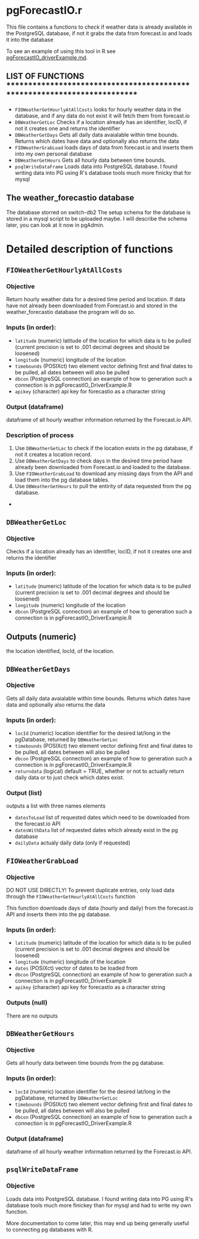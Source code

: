 # pgForecastIO.r
This file contains a functions to check if weather data is already available in the PostgreSQL database, 
if not it grabs the data from forecast.io and loads it into the database

To see an example of using this tool in R see [pgForecastIO_driverExample.md](https://github.com/bgrid/bGridDatabaseTools/blob/master/pgForecastIO/pgForecastIO_driverExample.R).  



## LIST OF FUNCTIONS ************************************************************************
* ``FIOWeatherGetHourlyAtAllCosts`` looks for hourly weather data in the database, and if any data do not exist it will fetch them from forecast.io
* ``DBWeatherGetLoc`` Checks if a location already has an identifier, locID, if not it creates one and returns the identifier
* ``DBWeatherGetDays`` Gets all daily data avaialable within time bounds. Returns which dates have data and optionally also returns the data
* ``FIOWeatherGrabLoad`` loads days of data from forecast.io and inserts them into my own personal database
* ``DBWeatherGetHours`` Gets all hourly data between time bounds. 
* ``psqlWriteDataFrame`` Loads data into PostgreSQL database. I found writing data into PG using R's database tools much more finicky that for mysql
                


## The weather_forecastio database
The database storred on switch-db2
The setup schema for the database is stored in a mysql script to be uploaded maybe. 
I will describe the schema later, you can look at it now in pgAdmin. 

# Detailed description of functions 

## ``FIOWeatherGetHourlyAtAllCosts``
### Objective
Return hourly weather data for a desired time period and location. If data have not already been downloaded from Forecast.io and stored in the weather_forecastio database the program will do so.


### Inputs (in order): 

* ``latitude``   (numeric) latitude of the location for which data is to be pulled 
 					(current precision is set to .001 decimal degrees and should be loosened)
* ``longitude``  (numeric) longitude of the location
* ``timebounds`` (POSIXct) two element vector defining first and final dates to be pulled, all dates between will also be pulled
* ``dbcon``      (PostgreSQL connection) an example of how to generation such a connection is in pgForecastIO_DriverExample.R
* ``apikey``     (character) api key for forecastio as a character string

### Output (dataframe)
dataframe of all hourly weather information returned by the Forecast.io API. 

### Description of process
1. Use ``DBWeatherGetLoc`` to check if the location exists in the pg database, if not it creates a location record. 
2. Use ``DBWeatherGetDays`` to check days in the desired time period have already been downloaded from Forecast.io and loaded to the database. 
3. Use ``FIOWeatherGrabLoad`` to download any missing days from the API and load them into the pg database tables.
4. Use ``DBWeatherGetHours`` to pull the entirity of data requested from the pg database. 
*

## ``DBWeatherGetLoc`` 
### Objective 
Checks if a location already has an identifier, locID, if not it creates one and returns the identifier

### Inputs (in order): 

* ``latitude``   (numeric) latitude of the location for which data is to be pulled 
 					(current precision is set to .001 decimal degrees and should be loosened)
* ``longitude``  (numeric) longitude of the location
* ``dbcon``      (PostgreSQL connection) an example of how to generation such a connection is in pgForecastIO_DriverExample.R

## Outputs (numeric)
the location identified, locId, of the location. 

## ``DBWeatherGetDays`` 
### Objective 
Gets all daily data avaialable within time bounds. Returns which dates have data and optionally also returns the data

### Inputs (in order): 

* ``locId``      (numeric) location identifier for the desired lat/long in the pgDatabase, returned by ``DBWeatherGetLoc``
* ``timebounds`` (POSIXct) two element vector defining first and final dates to be pulled, all dates between will also be pulled
* ``dbcon``      (PostgreSQL connection) an example of how to generation such a connection is in pgForecastIO_DriverExample.R
* ``returndata`` (logical) default = TRUE, whether or not to actually return daily data or to just check which dates exist. 

### Output (list)
outputs a list with three names elements
* ``datesToLoad`` list of requested dates which need to be downloaded from the forecast.io API
* ``datesWithData`` list of requested dates which already exist in the pg database
* ``dailyData`` actualy daily data (only if requested)

## ``FIOWeatherGrabLoad`` 
### Objective 
DO NOT USE DIRECTLY!  To prevent duplicate entries, only load data through the  ``FIOWeatherGetHourlyAtAllCosts`` function

This function downloads days of data (hourly and daily) from the forecast.io API and inserts them into the pg database. 

### Inputs (in order): 

* ``latitude``   (numeric) latitude of the location for which data is to be pulled 
 					(current precision is set to .001 decimal degrees and should be loosened)
* ``longitude``  (numeric) longitude of the location
* ``dates``      (POSIXct) vector of dates to be loaded from 
* ``dbcon``      (PostgreSQL connection) an example of how to generation such a connection is in pgForecastIO_DriverExample.R
* ``apikey``     (character) api key for forecastio as a character string

### Outputs (null)
There are no outputs

## ``DBWeatherGetHours`` 
### Objective 
Gets all hourly data between time bounds from the pg database. 

### Inputs (in order): 

* ``locId``      (numeric) location identifier for the desired lat/long in the pgDatabase, returned by ``DBWeatherGetLoc``
* ``timebounds`` (POSIXct) two element vector defining first and final dates to be pulled, all dates between will also be pulled
* ``dbcon``      (PostgreSQL connection) an example of how to generation such a connection is in pgForecastIO_DriverExample.R

### Output (dataframe)
dataframe of all hourly weather information returned by the Forecast.io API. 


## ``psqlWriteDataFrame`` 
### Objective 
Loads data into PostgreSQL database. I found writing data into PG using R's database tools much more finickey than for mysql and had to write my own function. 

More documentation to come later, this may end up being generally useful to connecting pg databases with R.  
